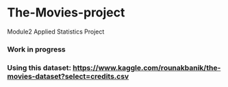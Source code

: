 # The-Movies-project
Module2 Applied Statistics Project

### Work in progress
### Using this dataset: https://www.kaggle.com/rounakbanik/the-movies-dataset?select=credits.csv
